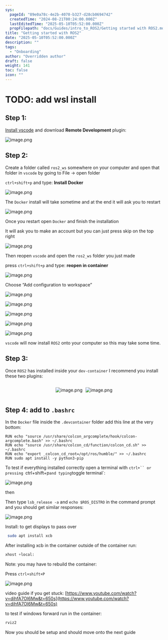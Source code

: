 ```yaml
---
sys:
  pageId: "89e0a78c-4e2b-4070-b327-d28cb0694742"
  createdTime: "2024-08-21T00:24:00.000Z"
  lastEditedTime: "2025-05-10T05:52:00.000Z"
  propFilepath: "docs/Guides/intro_to_ROS2/Getting started with ROS2.md"
title: "Getting started with ROS2"
date: "2025-05-10T05:52:00.000Z"
description: ""
tags:
  - "Onboarding"
author: "Overridden author"
draft: false
weight: 141
toc: false
icon: ""
---
```


# TODO: add wsl install

## Step 1:

[Install vscode](https://code.visualstudio.com/download) and download **Remote Development** plugin:

![image.png](https://prod-files-secure.s3.us-west-2.amazonaws.com/d518164a-d88e-44d1-a4ee-3adb3bd8bce0/efb52993-1881-4a40-b95e-6f020334f022/image.png?X-Amz-Algorithm=AWS4-HMAC-SHA256&X-Amz-Content-Sha256=UNSIGNED-PAYLOAD&X-Amz-Credential=ASIAZI2LB466RIBDIJGX%2F20250608%2Fus-west-2%2Fs3%2Faws4_request&X-Amz-Date=20250608T220739Z&X-Amz-Expires=3600&X-Amz-Security-Token=IQoJb3JpZ2luX2VjEL3%2F%2F%2F%2F%2F%2F%2F%2F%2F%2FwEaCXVzLXdlc3QtMiJHMEUCIEuxJvEzbB%2BzskXDWCHifqT57coaigt4aIXmVHJfjZ%2B8AiEA7QMRdIoznmkRXU0inFSXuutfbyHwxY3fnYOCOaJEy3wqiAQIlv%2F%2F%2F%2F%2F%2F%2F%2F%2F%2FARAAGgw2Mzc0MjMxODM4MDUiDEMtlbrHpWuHhUSG%2FircA4Y2rzQ0umNSsKdxU0N1m9pQhcWSTiBmM%2F0FldpVd2zIKIp3w0sd8RN228MIcvrYlRH%2BLhkml%2FWownRSgkkKLm6eeYrsQLErHNnX3NAKRJNNVm1l0VGIQE2JBjPONkuz8ZeV%2BVuv8Z99Q2MhTgNtxHnaMKuJrRT1LGpYdKGnIWhotQNekiScVB%2Bnbl4YXt7sww%2FWrJOP%2FEegpHDwd2N2pz4xjMT2FcDKqMfpwk8gxK4XUXqMWbAmeVi8MmTgr4rn%2FRV2Qef4lP279ATDQ7x%2BSb1QLddalXHr%2BLQj5ZLkOwQ1jmDMEQ%2FiFVWnX93njKxzX%2FdPBOtSgLwuexwP%2Fzds5bHhpmLR%2BOpMsmEoWv%2BWOKEG7x6ASrn3wwxX26NgAseoR2k%2BnfarrB4Rn3CfFrT7BbJEkzXm8JDPLBOtusWws66GcJkXrlxgYDK4wCsP%2FKcxmvL2c3t47ve%2BQs89%2B84NQ9kL6MfwMZZi52AnYVsCiHLwgVlhY4R%2FJfozKtvfXuq4%2Bpsep6uGECuQPVfGoqWG1HC4r%2BAyeWkekBdWZOqThabJMPd%2BZNIqRSrEZ3%2B4moABfHKQqmNc9J5rIv%2B8wVCn5B9cRLModMJ6q2cx3BsrbfdhCKePMK23dtpddtwlMLnil8IGOqUBC1wvqz7HguOdOge7krckb18iZ0sNuAHpwD%2FC5OLKlHtp%2Bz9iOfTFBlZs7wnq6b%2BZI9hWRY4GHNan%2B2zcE0fCIltT7NTdNoPOqh5%2BKoVuNO%2ByI1lIG%2BwuOXFVJ5iEPJVaIat2EBCmUWWarTufD81OHCz1m2RAI7xiE6BPjzBasFHpwiygsr%2BLStYBei4ZeLk30X%2BWQifHKDkIaO3NYa9Pui51lp6C&X-Amz-Signature=d91f303f4ba6de17266c2ef816f65efd53e3f57e0ac64a1707ccae5d8787cb98&X-Amz-SignedHeaders=host&x-id=GetObject)

## Step 2:

Create a folder called `ros2_ws` somewhere on your computer and open that folder in `vscode` by going to File → open folder 

`ctrl+shift+p` and type: **Install Docker**

![image.png](https://prod-files-secure.s3.us-west-2.amazonaws.com/d518164a-d88e-44d1-a4ee-3adb3bd8bce0/2269dc0e-1cd5-47ff-bceb-c04ad9b2eab0/image.png?X-Amz-Algorithm=AWS4-HMAC-SHA256&X-Amz-Content-Sha256=UNSIGNED-PAYLOAD&X-Amz-Credential=ASIAZI2LB466RIBDIJGX%2F20250608%2Fus-west-2%2Fs3%2Faws4_request&X-Amz-Date=20250608T220739Z&X-Amz-Expires=3600&X-Amz-Security-Token=IQoJb3JpZ2luX2VjEL3%2F%2F%2F%2F%2F%2F%2F%2F%2F%2FwEaCXVzLXdlc3QtMiJHMEUCIEuxJvEzbB%2BzskXDWCHifqT57coaigt4aIXmVHJfjZ%2B8AiEA7QMRdIoznmkRXU0inFSXuutfbyHwxY3fnYOCOaJEy3wqiAQIlv%2F%2F%2F%2F%2F%2F%2F%2F%2F%2FARAAGgw2Mzc0MjMxODM4MDUiDEMtlbrHpWuHhUSG%2FircA4Y2rzQ0umNSsKdxU0N1m9pQhcWSTiBmM%2F0FldpVd2zIKIp3w0sd8RN228MIcvrYlRH%2BLhkml%2FWownRSgkkKLm6eeYrsQLErHNnX3NAKRJNNVm1l0VGIQE2JBjPONkuz8ZeV%2BVuv8Z99Q2MhTgNtxHnaMKuJrRT1LGpYdKGnIWhotQNekiScVB%2Bnbl4YXt7sww%2FWrJOP%2FEegpHDwd2N2pz4xjMT2FcDKqMfpwk8gxK4XUXqMWbAmeVi8MmTgr4rn%2FRV2Qef4lP279ATDQ7x%2BSb1QLddalXHr%2BLQj5ZLkOwQ1jmDMEQ%2FiFVWnX93njKxzX%2FdPBOtSgLwuexwP%2Fzds5bHhpmLR%2BOpMsmEoWv%2BWOKEG7x6ASrn3wwxX26NgAseoR2k%2BnfarrB4Rn3CfFrT7BbJEkzXm8JDPLBOtusWws66GcJkXrlxgYDK4wCsP%2FKcxmvL2c3t47ve%2BQs89%2B84NQ9kL6MfwMZZi52AnYVsCiHLwgVlhY4R%2FJfozKtvfXuq4%2Bpsep6uGECuQPVfGoqWG1HC4r%2BAyeWkekBdWZOqThabJMPd%2BZNIqRSrEZ3%2B4moABfHKQqmNc9J5rIv%2B8wVCn5B9cRLModMJ6q2cx3BsrbfdhCKePMK23dtpddtwlMLnil8IGOqUBC1wvqz7HguOdOge7krckb18iZ0sNuAHpwD%2FC5OLKlHtp%2Bz9iOfTFBlZs7wnq6b%2BZI9hWRY4GHNan%2B2zcE0fCIltT7NTdNoPOqh5%2BKoVuNO%2ByI1lIG%2BwuOXFVJ5iEPJVaIat2EBCmUWWarTufD81OHCz1m2RAI7xiE6BPjzBasFHpwiygsr%2BLStYBei4ZeLk30X%2BWQifHKDkIaO3NYa9Pui51lp6C&X-Amz-Signature=62ac9dddd8cf87f518fb930c25a83f736aa6acfa1376e18934d8508e1db7a9ee&X-Amz-SignedHeaders=host&x-id=GetObject)

The `Docker` install will take sometime and at the end it will ask you to restart

![image.png](https://prod-files-secure.s3.us-west-2.amazonaws.com/d518164a-d88e-44d1-a4ee-3adb3bd8bce0/ed233f78-be33-4b1f-b89c-9c346c0e961e/image.png?X-Amz-Algorithm=AWS4-HMAC-SHA256&X-Amz-Content-Sha256=UNSIGNED-PAYLOAD&X-Amz-Credential=ASIAZI2LB466RIBDIJGX%2F20250608%2Fus-west-2%2Fs3%2Faws4_request&X-Amz-Date=20250608T220739Z&X-Amz-Expires=3600&X-Amz-Security-Token=IQoJb3JpZ2luX2VjEL3%2F%2F%2F%2F%2F%2F%2F%2F%2F%2FwEaCXVzLXdlc3QtMiJHMEUCIEuxJvEzbB%2BzskXDWCHifqT57coaigt4aIXmVHJfjZ%2B8AiEA7QMRdIoznmkRXU0inFSXuutfbyHwxY3fnYOCOaJEy3wqiAQIlv%2F%2F%2F%2F%2F%2F%2F%2F%2F%2FARAAGgw2Mzc0MjMxODM4MDUiDEMtlbrHpWuHhUSG%2FircA4Y2rzQ0umNSsKdxU0N1m9pQhcWSTiBmM%2F0FldpVd2zIKIp3w0sd8RN228MIcvrYlRH%2BLhkml%2FWownRSgkkKLm6eeYrsQLErHNnX3NAKRJNNVm1l0VGIQE2JBjPONkuz8ZeV%2BVuv8Z99Q2MhTgNtxHnaMKuJrRT1LGpYdKGnIWhotQNekiScVB%2Bnbl4YXt7sww%2FWrJOP%2FEegpHDwd2N2pz4xjMT2FcDKqMfpwk8gxK4XUXqMWbAmeVi8MmTgr4rn%2FRV2Qef4lP279ATDQ7x%2BSb1QLddalXHr%2BLQj5ZLkOwQ1jmDMEQ%2FiFVWnX93njKxzX%2FdPBOtSgLwuexwP%2Fzds5bHhpmLR%2BOpMsmEoWv%2BWOKEG7x6ASrn3wwxX26NgAseoR2k%2BnfarrB4Rn3CfFrT7BbJEkzXm8JDPLBOtusWws66GcJkXrlxgYDK4wCsP%2FKcxmvL2c3t47ve%2BQs89%2B84NQ9kL6MfwMZZi52AnYVsCiHLwgVlhY4R%2FJfozKtvfXuq4%2Bpsep6uGECuQPVfGoqWG1HC4r%2BAyeWkekBdWZOqThabJMPd%2BZNIqRSrEZ3%2B4moABfHKQqmNc9J5rIv%2B8wVCn5B9cRLModMJ6q2cx3BsrbfdhCKePMK23dtpddtwlMLnil8IGOqUBC1wvqz7HguOdOge7krckb18iZ0sNuAHpwD%2FC5OLKlHtp%2Bz9iOfTFBlZs7wnq6b%2BZI9hWRY4GHNan%2B2zcE0fCIltT7NTdNoPOqh5%2BKoVuNO%2ByI1lIG%2BwuOXFVJ5iEPJVaIat2EBCmUWWarTufD81OHCz1m2RAI7xiE6BPjzBasFHpwiygsr%2BLStYBei4ZeLk30X%2BWQifHKDkIaO3NYa9Pui51lp6C&X-Amz-Signature=919dda3c8583aa732ebee07e825e26712a5f0b2ac0231c78e28aa5fb8b48439b&X-Amz-SignedHeaders=host&x-id=GetObject)

Once you restart open `Docker` and finish the installation

It will ask you to make an account but you can just press skip on the top right

![image.png](https://prod-files-secure.s3.us-west-2.amazonaws.com/d518164a-d88e-44d1-a4ee-3adb3bd8bce0/21010ad9-1659-4fd9-9f59-9932a09b2a3d/image.png?X-Amz-Algorithm=AWS4-HMAC-SHA256&X-Amz-Content-Sha256=UNSIGNED-PAYLOAD&X-Amz-Credential=ASIAZI2LB466RIBDIJGX%2F20250608%2Fus-west-2%2Fs3%2Faws4_request&X-Amz-Date=20250608T220739Z&X-Amz-Expires=3600&X-Amz-Security-Token=IQoJb3JpZ2luX2VjEL3%2F%2F%2F%2F%2F%2F%2F%2F%2F%2FwEaCXVzLXdlc3QtMiJHMEUCIEuxJvEzbB%2BzskXDWCHifqT57coaigt4aIXmVHJfjZ%2B8AiEA7QMRdIoznmkRXU0inFSXuutfbyHwxY3fnYOCOaJEy3wqiAQIlv%2F%2F%2F%2F%2F%2F%2F%2F%2F%2FARAAGgw2Mzc0MjMxODM4MDUiDEMtlbrHpWuHhUSG%2FircA4Y2rzQ0umNSsKdxU0N1m9pQhcWSTiBmM%2F0FldpVd2zIKIp3w0sd8RN228MIcvrYlRH%2BLhkml%2FWownRSgkkKLm6eeYrsQLErHNnX3NAKRJNNVm1l0VGIQE2JBjPONkuz8ZeV%2BVuv8Z99Q2MhTgNtxHnaMKuJrRT1LGpYdKGnIWhotQNekiScVB%2Bnbl4YXt7sww%2FWrJOP%2FEegpHDwd2N2pz4xjMT2FcDKqMfpwk8gxK4XUXqMWbAmeVi8MmTgr4rn%2FRV2Qef4lP279ATDQ7x%2BSb1QLddalXHr%2BLQj5ZLkOwQ1jmDMEQ%2FiFVWnX93njKxzX%2FdPBOtSgLwuexwP%2Fzds5bHhpmLR%2BOpMsmEoWv%2BWOKEG7x6ASrn3wwxX26NgAseoR2k%2BnfarrB4Rn3CfFrT7BbJEkzXm8JDPLBOtusWws66GcJkXrlxgYDK4wCsP%2FKcxmvL2c3t47ve%2BQs89%2B84NQ9kL6MfwMZZi52AnYVsCiHLwgVlhY4R%2FJfozKtvfXuq4%2Bpsep6uGECuQPVfGoqWG1HC4r%2BAyeWkekBdWZOqThabJMPd%2BZNIqRSrEZ3%2B4moABfHKQqmNc9J5rIv%2B8wVCn5B9cRLModMJ6q2cx3BsrbfdhCKePMK23dtpddtwlMLnil8IGOqUBC1wvqz7HguOdOge7krckb18iZ0sNuAHpwD%2FC5OLKlHtp%2Bz9iOfTFBlZs7wnq6b%2BZI9hWRY4GHNan%2B2zcE0fCIltT7NTdNoPOqh5%2BKoVuNO%2ByI1lIG%2BwuOXFVJ5iEPJVaIat2EBCmUWWarTufD81OHCz1m2RAI7xiE6BPjzBasFHpwiygsr%2BLStYBei4ZeLk30X%2BWQifHKDkIaO3NYa9Pui51lp6C&X-Amz-Signature=5c13440516f2672bf2f8de305ebb4cffe35b68e299e78f98a7c0d8d5962ead34&X-Amz-SignedHeaders=host&x-id=GetObject)

Then reopen `vscode` and open the `ros2_ws` folder you just made

press `ctrl+shift+p` and type: **reopen in container**

![image.png](https://prod-files-secure.s3.us-west-2.amazonaws.com/d518164a-d88e-44d1-a4ee-3adb3bd8bce0/4e93b8c2-41ad-488c-8095-c74205196118/image.png?X-Amz-Algorithm=AWS4-HMAC-SHA256&X-Amz-Content-Sha256=UNSIGNED-PAYLOAD&X-Amz-Credential=ASIAZI2LB466RIBDIJGX%2F20250608%2Fus-west-2%2Fs3%2Faws4_request&X-Amz-Date=20250608T220739Z&X-Amz-Expires=3600&X-Amz-Security-Token=IQoJb3JpZ2luX2VjEL3%2F%2F%2F%2F%2F%2F%2F%2F%2F%2FwEaCXVzLXdlc3QtMiJHMEUCIEuxJvEzbB%2BzskXDWCHifqT57coaigt4aIXmVHJfjZ%2B8AiEA7QMRdIoznmkRXU0inFSXuutfbyHwxY3fnYOCOaJEy3wqiAQIlv%2F%2F%2F%2F%2F%2F%2F%2F%2F%2FARAAGgw2Mzc0MjMxODM4MDUiDEMtlbrHpWuHhUSG%2FircA4Y2rzQ0umNSsKdxU0N1m9pQhcWSTiBmM%2F0FldpVd2zIKIp3w0sd8RN228MIcvrYlRH%2BLhkml%2FWownRSgkkKLm6eeYrsQLErHNnX3NAKRJNNVm1l0VGIQE2JBjPONkuz8ZeV%2BVuv8Z99Q2MhTgNtxHnaMKuJrRT1LGpYdKGnIWhotQNekiScVB%2Bnbl4YXt7sww%2FWrJOP%2FEegpHDwd2N2pz4xjMT2FcDKqMfpwk8gxK4XUXqMWbAmeVi8MmTgr4rn%2FRV2Qef4lP279ATDQ7x%2BSb1QLddalXHr%2BLQj5ZLkOwQ1jmDMEQ%2FiFVWnX93njKxzX%2FdPBOtSgLwuexwP%2Fzds5bHhpmLR%2BOpMsmEoWv%2BWOKEG7x6ASrn3wwxX26NgAseoR2k%2BnfarrB4Rn3CfFrT7BbJEkzXm8JDPLBOtusWws66GcJkXrlxgYDK4wCsP%2FKcxmvL2c3t47ve%2BQs89%2B84NQ9kL6MfwMZZi52AnYVsCiHLwgVlhY4R%2FJfozKtvfXuq4%2Bpsep6uGECuQPVfGoqWG1HC4r%2BAyeWkekBdWZOqThabJMPd%2BZNIqRSrEZ3%2B4moABfHKQqmNc9J5rIv%2B8wVCn5B9cRLModMJ6q2cx3BsrbfdhCKePMK23dtpddtwlMLnil8IGOqUBC1wvqz7HguOdOge7krckb18iZ0sNuAHpwD%2FC5OLKlHtp%2Bz9iOfTFBlZs7wnq6b%2BZI9hWRY4GHNan%2B2zcE0fCIltT7NTdNoPOqh5%2BKoVuNO%2ByI1lIG%2BwuOXFVJ5iEPJVaIat2EBCmUWWarTufD81OHCz1m2RAI7xiE6BPjzBasFHpwiygsr%2BLStYBei4ZeLk30X%2BWQifHKDkIaO3NYa9Pui51lp6C&X-Amz-Signature=b9bb117f41ae81a924bc2071b4d7da6710f79e54bfe30c9d16714c6d017cd914&X-Amz-SignedHeaders=host&x-id=GetObject)

Choose “Add configuration to workspace”

![image.png](https://prod-files-secure.s3.us-west-2.amazonaws.com/d518164a-d88e-44d1-a4ee-3adb3bd8bce0/9560b282-5060-4989-ba37-97e7b2c22476/image.png?X-Amz-Algorithm=AWS4-HMAC-SHA256&X-Amz-Content-Sha256=UNSIGNED-PAYLOAD&X-Amz-Credential=ASIAZI2LB466RIBDIJGX%2F20250608%2Fus-west-2%2Fs3%2Faws4_request&X-Amz-Date=20250608T220739Z&X-Amz-Expires=3600&X-Amz-Security-Token=IQoJb3JpZ2luX2VjEL3%2F%2F%2F%2F%2F%2F%2F%2F%2F%2FwEaCXVzLXdlc3QtMiJHMEUCIEuxJvEzbB%2BzskXDWCHifqT57coaigt4aIXmVHJfjZ%2B8AiEA7QMRdIoznmkRXU0inFSXuutfbyHwxY3fnYOCOaJEy3wqiAQIlv%2F%2F%2F%2F%2F%2F%2F%2F%2F%2FARAAGgw2Mzc0MjMxODM4MDUiDEMtlbrHpWuHhUSG%2FircA4Y2rzQ0umNSsKdxU0N1m9pQhcWSTiBmM%2F0FldpVd2zIKIp3w0sd8RN228MIcvrYlRH%2BLhkml%2FWownRSgkkKLm6eeYrsQLErHNnX3NAKRJNNVm1l0VGIQE2JBjPONkuz8ZeV%2BVuv8Z99Q2MhTgNtxHnaMKuJrRT1LGpYdKGnIWhotQNekiScVB%2Bnbl4YXt7sww%2FWrJOP%2FEegpHDwd2N2pz4xjMT2FcDKqMfpwk8gxK4XUXqMWbAmeVi8MmTgr4rn%2FRV2Qef4lP279ATDQ7x%2BSb1QLddalXHr%2BLQj5ZLkOwQ1jmDMEQ%2FiFVWnX93njKxzX%2FdPBOtSgLwuexwP%2Fzds5bHhpmLR%2BOpMsmEoWv%2BWOKEG7x6ASrn3wwxX26NgAseoR2k%2BnfarrB4Rn3CfFrT7BbJEkzXm8JDPLBOtusWws66GcJkXrlxgYDK4wCsP%2FKcxmvL2c3t47ve%2BQs89%2B84NQ9kL6MfwMZZi52AnYVsCiHLwgVlhY4R%2FJfozKtvfXuq4%2Bpsep6uGECuQPVfGoqWG1HC4r%2BAyeWkekBdWZOqThabJMPd%2BZNIqRSrEZ3%2B4moABfHKQqmNc9J5rIv%2B8wVCn5B9cRLModMJ6q2cx3BsrbfdhCKePMK23dtpddtwlMLnil8IGOqUBC1wvqz7HguOdOge7krckb18iZ0sNuAHpwD%2FC5OLKlHtp%2Bz9iOfTFBlZs7wnq6b%2BZI9hWRY4GHNan%2B2zcE0fCIltT7NTdNoPOqh5%2BKoVuNO%2ByI1lIG%2BwuOXFVJ5iEPJVaIat2EBCmUWWarTufD81OHCz1m2RAI7xiE6BPjzBasFHpwiygsr%2BLStYBei4ZeLk30X%2BWQifHKDkIaO3NYa9Pui51lp6C&X-Amz-Signature=602618f9f0680a04eed92f9f1342828766aa5887101d2ced65940c570ecc763c&X-Amz-SignedHeaders=host&x-id=GetObject)

![image.png](https://prod-files-secure.s3.us-west-2.amazonaws.com/d518164a-d88e-44d1-a4ee-3adb3bd8bce0/2ee63f81-886b-48e8-a553-dc6e5eac99e4/image.png?X-Amz-Algorithm=AWS4-HMAC-SHA256&X-Amz-Content-Sha256=UNSIGNED-PAYLOAD&X-Amz-Credential=ASIAZI2LB466RIBDIJGX%2F20250608%2Fus-west-2%2Fs3%2Faws4_request&X-Amz-Date=20250608T220739Z&X-Amz-Expires=3600&X-Amz-Security-Token=IQoJb3JpZ2luX2VjEL3%2F%2F%2F%2F%2F%2F%2F%2F%2F%2FwEaCXVzLXdlc3QtMiJHMEUCIEuxJvEzbB%2BzskXDWCHifqT57coaigt4aIXmVHJfjZ%2B8AiEA7QMRdIoznmkRXU0inFSXuutfbyHwxY3fnYOCOaJEy3wqiAQIlv%2F%2F%2F%2F%2F%2F%2F%2F%2F%2FARAAGgw2Mzc0MjMxODM4MDUiDEMtlbrHpWuHhUSG%2FircA4Y2rzQ0umNSsKdxU0N1m9pQhcWSTiBmM%2F0FldpVd2zIKIp3w0sd8RN228MIcvrYlRH%2BLhkml%2FWownRSgkkKLm6eeYrsQLErHNnX3NAKRJNNVm1l0VGIQE2JBjPONkuz8ZeV%2BVuv8Z99Q2MhTgNtxHnaMKuJrRT1LGpYdKGnIWhotQNekiScVB%2Bnbl4YXt7sww%2FWrJOP%2FEegpHDwd2N2pz4xjMT2FcDKqMfpwk8gxK4XUXqMWbAmeVi8MmTgr4rn%2FRV2Qef4lP279ATDQ7x%2BSb1QLddalXHr%2BLQj5ZLkOwQ1jmDMEQ%2FiFVWnX93njKxzX%2FdPBOtSgLwuexwP%2Fzds5bHhpmLR%2BOpMsmEoWv%2BWOKEG7x6ASrn3wwxX26NgAseoR2k%2BnfarrB4Rn3CfFrT7BbJEkzXm8JDPLBOtusWws66GcJkXrlxgYDK4wCsP%2FKcxmvL2c3t47ve%2BQs89%2B84NQ9kL6MfwMZZi52AnYVsCiHLwgVlhY4R%2FJfozKtvfXuq4%2Bpsep6uGECuQPVfGoqWG1HC4r%2BAyeWkekBdWZOqThabJMPd%2BZNIqRSrEZ3%2B4moABfHKQqmNc9J5rIv%2B8wVCn5B9cRLModMJ6q2cx3BsrbfdhCKePMK23dtpddtwlMLnil8IGOqUBC1wvqz7HguOdOge7krckb18iZ0sNuAHpwD%2FC5OLKlHtp%2Bz9iOfTFBlZs7wnq6b%2BZI9hWRY4GHNan%2B2zcE0fCIltT7NTdNoPOqh5%2BKoVuNO%2ByI1lIG%2BwuOXFVJ5iEPJVaIat2EBCmUWWarTufD81OHCz1m2RAI7xiE6BPjzBasFHpwiygsr%2BLStYBei4ZeLk30X%2BWQifHKDkIaO3NYa9Pui51lp6C&X-Amz-Signature=039d31cb9db2d9d9b274faa80fbfe4b1e05a3573ee613cf28ea0144b034c734a&X-Amz-SignedHeaders=host&x-id=GetObject)

![image.png](https://prod-files-secure.s3.us-west-2.amazonaws.com/d518164a-d88e-44d1-a4ee-3adb3bd8bce0/ae1580b2-b048-407e-aed9-b584224a7a04/image.png?X-Amz-Algorithm=AWS4-HMAC-SHA256&X-Amz-Content-Sha256=UNSIGNED-PAYLOAD&X-Amz-Credential=ASIAZI2LB466RIBDIJGX%2F20250608%2Fus-west-2%2Fs3%2Faws4_request&X-Amz-Date=20250608T220739Z&X-Amz-Expires=3600&X-Amz-Security-Token=IQoJb3JpZ2luX2VjEL3%2F%2F%2F%2F%2F%2F%2F%2F%2F%2FwEaCXVzLXdlc3QtMiJHMEUCIEuxJvEzbB%2BzskXDWCHifqT57coaigt4aIXmVHJfjZ%2B8AiEA7QMRdIoznmkRXU0inFSXuutfbyHwxY3fnYOCOaJEy3wqiAQIlv%2F%2F%2F%2F%2F%2F%2F%2F%2F%2FARAAGgw2Mzc0MjMxODM4MDUiDEMtlbrHpWuHhUSG%2FircA4Y2rzQ0umNSsKdxU0N1m9pQhcWSTiBmM%2F0FldpVd2zIKIp3w0sd8RN228MIcvrYlRH%2BLhkml%2FWownRSgkkKLm6eeYrsQLErHNnX3NAKRJNNVm1l0VGIQE2JBjPONkuz8ZeV%2BVuv8Z99Q2MhTgNtxHnaMKuJrRT1LGpYdKGnIWhotQNekiScVB%2Bnbl4YXt7sww%2FWrJOP%2FEegpHDwd2N2pz4xjMT2FcDKqMfpwk8gxK4XUXqMWbAmeVi8MmTgr4rn%2FRV2Qef4lP279ATDQ7x%2BSb1QLddalXHr%2BLQj5ZLkOwQ1jmDMEQ%2FiFVWnX93njKxzX%2FdPBOtSgLwuexwP%2Fzds5bHhpmLR%2BOpMsmEoWv%2BWOKEG7x6ASrn3wwxX26NgAseoR2k%2BnfarrB4Rn3CfFrT7BbJEkzXm8JDPLBOtusWws66GcJkXrlxgYDK4wCsP%2FKcxmvL2c3t47ve%2BQs89%2B84NQ9kL6MfwMZZi52AnYVsCiHLwgVlhY4R%2FJfozKtvfXuq4%2Bpsep6uGECuQPVfGoqWG1HC4r%2BAyeWkekBdWZOqThabJMPd%2BZNIqRSrEZ3%2B4moABfHKQqmNc9J5rIv%2B8wVCn5B9cRLModMJ6q2cx3BsrbfdhCKePMK23dtpddtwlMLnil8IGOqUBC1wvqz7HguOdOge7krckb18iZ0sNuAHpwD%2FC5OLKlHtp%2Bz9iOfTFBlZs7wnq6b%2BZI9hWRY4GHNan%2B2zcE0fCIltT7NTdNoPOqh5%2BKoVuNO%2ByI1lIG%2BwuOXFVJ5iEPJVaIat2EBCmUWWarTufD81OHCz1m2RAI7xiE6BPjzBasFHpwiygsr%2BLStYBei4ZeLk30X%2BWQifHKDkIaO3NYa9Pui51lp6C&X-Amz-Signature=280cade86bf024c5a5719f3a17965e2741b9c813c0179e1eba89264f0e6563a5&X-Amz-SignedHeaders=host&x-id=GetObject)

![image.png](https://prod-files-secure.s3.us-west-2.amazonaws.com/d518164a-d88e-44d1-a4ee-3adb3bd8bce0/53255b28-f75e-430f-b9e3-c0ac8577e42b/image.png?X-Amz-Algorithm=AWS4-HMAC-SHA256&X-Amz-Content-Sha256=UNSIGNED-PAYLOAD&X-Amz-Credential=ASIAZI2LB466RIBDIJGX%2F20250608%2Fus-west-2%2Fs3%2Faws4_request&X-Amz-Date=20250608T220739Z&X-Amz-Expires=3600&X-Amz-Security-Token=IQoJb3JpZ2luX2VjEL3%2F%2F%2F%2F%2F%2F%2F%2F%2F%2FwEaCXVzLXdlc3QtMiJHMEUCIEuxJvEzbB%2BzskXDWCHifqT57coaigt4aIXmVHJfjZ%2B8AiEA7QMRdIoznmkRXU0inFSXuutfbyHwxY3fnYOCOaJEy3wqiAQIlv%2F%2F%2F%2F%2F%2F%2F%2F%2F%2FARAAGgw2Mzc0MjMxODM4MDUiDEMtlbrHpWuHhUSG%2FircA4Y2rzQ0umNSsKdxU0N1m9pQhcWSTiBmM%2F0FldpVd2zIKIp3w0sd8RN228MIcvrYlRH%2BLhkml%2FWownRSgkkKLm6eeYrsQLErHNnX3NAKRJNNVm1l0VGIQE2JBjPONkuz8ZeV%2BVuv8Z99Q2MhTgNtxHnaMKuJrRT1LGpYdKGnIWhotQNekiScVB%2Bnbl4YXt7sww%2FWrJOP%2FEegpHDwd2N2pz4xjMT2FcDKqMfpwk8gxK4XUXqMWbAmeVi8MmTgr4rn%2FRV2Qef4lP279ATDQ7x%2BSb1QLddalXHr%2BLQj5ZLkOwQ1jmDMEQ%2FiFVWnX93njKxzX%2FdPBOtSgLwuexwP%2Fzds5bHhpmLR%2BOpMsmEoWv%2BWOKEG7x6ASrn3wwxX26NgAseoR2k%2BnfarrB4Rn3CfFrT7BbJEkzXm8JDPLBOtusWws66GcJkXrlxgYDK4wCsP%2FKcxmvL2c3t47ve%2BQs89%2B84NQ9kL6MfwMZZi52AnYVsCiHLwgVlhY4R%2FJfozKtvfXuq4%2Bpsep6uGECuQPVfGoqWG1HC4r%2BAyeWkekBdWZOqThabJMPd%2BZNIqRSrEZ3%2B4moABfHKQqmNc9J5rIv%2B8wVCn5B9cRLModMJ6q2cx3BsrbfdhCKePMK23dtpddtwlMLnil8IGOqUBC1wvqz7HguOdOge7krckb18iZ0sNuAHpwD%2FC5OLKlHtp%2Bz9iOfTFBlZs7wnq6b%2BZI9hWRY4GHNan%2B2zcE0fCIltT7NTdNoPOqh5%2BKoVuNO%2ByI1lIG%2BwuOXFVJ5iEPJVaIat2EBCmUWWarTufD81OHCz1m2RAI7xiE6BPjzBasFHpwiygsr%2BLStYBei4ZeLk30X%2BWQifHKDkIaO3NYa9Pui51lp6C&X-Amz-Signature=7107a57b40aa6420046dceb13ea3b325d358e83deb6fd9d3217af7b65a884f64&X-Amz-SignedHeaders=host&x-id=GetObject)

![image.png](https://prod-files-secure.s3.us-west-2.amazonaws.com/d518164a-d88e-44d1-a4ee-3adb3bd8bce0/7c562767-5af9-4ffb-97d1-327bcdf4ee00/image.png?X-Amz-Algorithm=AWS4-HMAC-SHA256&X-Amz-Content-Sha256=UNSIGNED-PAYLOAD&X-Amz-Credential=ASIAZI2LB466RIBDIJGX%2F20250608%2Fus-west-2%2Fs3%2Faws4_request&X-Amz-Date=20250608T220739Z&X-Amz-Expires=3600&X-Amz-Security-Token=IQoJb3JpZ2luX2VjEL3%2F%2F%2F%2F%2F%2F%2F%2F%2F%2FwEaCXVzLXdlc3QtMiJHMEUCIEuxJvEzbB%2BzskXDWCHifqT57coaigt4aIXmVHJfjZ%2B8AiEA7QMRdIoznmkRXU0inFSXuutfbyHwxY3fnYOCOaJEy3wqiAQIlv%2F%2F%2F%2F%2F%2F%2F%2F%2F%2FARAAGgw2Mzc0MjMxODM4MDUiDEMtlbrHpWuHhUSG%2FircA4Y2rzQ0umNSsKdxU0N1m9pQhcWSTiBmM%2F0FldpVd2zIKIp3w0sd8RN228MIcvrYlRH%2BLhkml%2FWownRSgkkKLm6eeYrsQLErHNnX3NAKRJNNVm1l0VGIQE2JBjPONkuz8ZeV%2BVuv8Z99Q2MhTgNtxHnaMKuJrRT1LGpYdKGnIWhotQNekiScVB%2Bnbl4YXt7sww%2FWrJOP%2FEegpHDwd2N2pz4xjMT2FcDKqMfpwk8gxK4XUXqMWbAmeVi8MmTgr4rn%2FRV2Qef4lP279ATDQ7x%2BSb1QLddalXHr%2BLQj5ZLkOwQ1jmDMEQ%2FiFVWnX93njKxzX%2FdPBOtSgLwuexwP%2Fzds5bHhpmLR%2BOpMsmEoWv%2BWOKEG7x6ASrn3wwxX26NgAseoR2k%2BnfarrB4Rn3CfFrT7BbJEkzXm8JDPLBOtusWws66GcJkXrlxgYDK4wCsP%2FKcxmvL2c3t47ve%2BQs89%2B84NQ9kL6MfwMZZi52AnYVsCiHLwgVlhY4R%2FJfozKtvfXuq4%2Bpsep6uGECuQPVfGoqWG1HC4r%2BAyeWkekBdWZOqThabJMPd%2BZNIqRSrEZ3%2B4moABfHKQqmNc9J5rIv%2B8wVCn5B9cRLModMJ6q2cx3BsrbfdhCKePMK23dtpddtwlMLnil8IGOqUBC1wvqz7HguOdOge7krckb18iZ0sNuAHpwD%2FC5OLKlHtp%2Bz9iOfTFBlZs7wnq6b%2BZI9hWRY4GHNan%2B2zcE0fCIltT7NTdNoPOqh5%2BKoVuNO%2ByI1lIG%2BwuOXFVJ5iEPJVaIat2EBCmUWWarTufD81OHCz1m2RAI7xiE6BPjzBasFHpwiygsr%2BLStYBei4ZeLk30X%2BWQifHKDkIaO3NYa9Pui51lp6C&X-Amz-Signature=b6104791286502b979c487ce35b35a11c8cd3e7c97983d61a009bc144ea814ce&X-Amz-SignedHeaders=host&x-id=GetObject)

`vscode` will now install `ROS2` onto your computer so this may take some time.

## Step 3:

Once `ROS2` has installed inside your `dev-container` I recommend you install these two plugins:

<div style="display: flex;flex-direction: row; column-gap:10px; max-width: 630px;justify-content: center;">
<div>

![image.png](https://prod-files-secure.s3.us-west-2.amazonaws.com/d518164a-d88e-44d1-a4ee-3adb3bd8bce0/3fc3d550-5a54-4ba1-ba6b-faa01cdb7369/image.png?X-Amz-Algorithm=AWS4-HMAC-SHA256&X-Amz-Content-Sha256=UNSIGNED-PAYLOAD&X-Amz-Credential=ASIAZI2LB466TO5GLT5Q%2F20250608%2Fus-west-2%2Fs3%2Faws4_request&X-Amz-Date=20250608T220740Z&X-Amz-Expires=3600&X-Amz-Security-Token=IQoJb3JpZ2luX2VjEL3%2F%2F%2F%2F%2F%2F%2F%2F%2F%2FwEaCXVzLXdlc3QtMiJGMEQCIEATxEtjM%2Bn54ie0gJ1XlwwrG8eHxiKinHUgipTunt7wAiBpyMKlGkZhXPtwV8HDn2BGGcIWl6pHZPBK%2F41VBVlJViqIBAiV%2F%2F%2F%2F%2F%2F%2F%2F%2F%2F8BEAAaDDYzNzQyMzE4MzgwNSIMqrdJO5ZZ6lv3rl1hKtwD6WOU0JCm4Ki%2BPs885Lll%2BY921TCQh94PCDejAORRaG7UxT3W%2Bz7Q0Ljw7t7ek6DkKvplMjOnc1fd4cKkkzmNv7PqMHaZ%2FPYc73RD%2Fl7ME%2Fn3XGStJ%2FxB5C0oKPb2tR0A%2Br5PvcHM9uf368I%2Fzz2gEGXa%2FW2bzt7OEMCY7nCtVkSWy3rfa6PQrEXgmNF%2FdYXzRO4Y55sBa1FSpskg13mkqezoNq8fF4k%2BxhQpB6gheAn%2F58AQwbffhbMYvbf4HL9KE2FKR8bIsWCiyr7o%2FMwFb%2Fpif7Z7JBNiVEnOPMfImswGLxUbZX4NrDE0eZlQ25aS7NF4vzN4yedL26nStZaXYaqHly1vRtp%2FcHlxpFQ0Hu%2F7TDQUG2lJINPJG%2B01a0VBGvO7Vue2s6M%2FM4q8XKX1Da%2Bnb4QEA6q5R0LRB%2BWfS99AAZyiJmsbDx5fR0pXtCSR%2Brznrt0LzS6sn0VyEuEAo%2Ff%2BmvYks49pM3ZW7tK5FnJuCqBBZCVC6YX6BOMt087xFkttfqN3LdkbxEr%2F4TXqQME6ZU1jDmWDFJB0NLRjunfyIgM2wa5mJ3uqjOX5slZYyNKhY9OwqF41nHeoXbUsv4crj%2FrLWH8tRf5MEacUNusKFflenYDBUH%2B%2F0oAwkuKXwgY6pgEILbkavQbohbXd1wqLtZJyEpEDSSmeAcXfIqTvkX6kH7xSSAhgj5NntkSIlshhEHDJpOKxoLE2TdemPJnGeNVTwZLPC%2FDL16XTqGZl%2FsJPrPV6jd4Xqx8pNbYUwt9n89aj%2BzFAjGL82Ojn9gjiTieaoJhysjN4JaZQ0EvRC47i8ew%2BVoyWr1YkarFaP%2BADAawlKzLZrIrFE9JEF2AsgQonsleFMxPP&X-Amz-Signature=fbeffc9a003f439272aaa0f4def9be8e54a4f584bf368681d3368950fbba4e6c&X-Amz-SignedHeaders=host&x-id=GetObject)

</div>
<div>

![image.png](https://prod-files-secure.s3.us-west-2.amazonaws.com/d518164a-d88e-44d1-a4ee-3adb3bd8bce0/d994cc66-13c2-4093-a5a3-f84cf4601a82/image.png?X-Amz-Algorithm=AWS4-HMAC-SHA256&X-Amz-Content-Sha256=UNSIGNED-PAYLOAD&X-Amz-Credential=ASIAZI2LB4664PIDKCIP%2F20250608%2Fus-west-2%2Fs3%2Faws4_request&X-Amz-Date=20250608T220741Z&X-Amz-Expires=3600&X-Amz-Security-Token=IQoJb3JpZ2luX2VjEL3%2F%2F%2F%2F%2F%2F%2F%2F%2F%2FwEaCXVzLXdlc3QtMiJIMEYCIQCmxSWMDnX9ge52EEsbs2fojEFKgSljDnXQWf6%2BqPnDlQIhAPlo6nAQYMhM%2FYvn9WPybVhBTkrWSPMoe9yN7U30nhSCKogECJX%2F%2F%2F%2F%2F%2F%2F%2F%2F%2FwEQABoMNjM3NDIzMTgzODA1IgztLi0mtjufNWDszW8q3AMa2hf5uOr0UT%2FuzVA8INZeidl908Vqiart6Cf%2BuIawPAIyUhK45GlhHq93QL%2Bdbo27cx8HSH6iMhQZrdOD1cTMjuilPFcT2kfm82Pl0%2BrGdKfty0ZEJK73aptAe52eGWjzionX1bzjqwTfNA8y5PK%2FX42wP8tXj%2FzEUXiI0YHNoRNTCCxhW84gpkRpxBRw6sZ8w5STE9ivkjJOrCtvUSgAsbPwOZ%2BCpm8DTSdQkB3I8FUdm5dBNIwTOGbQa7QDPH3ed8yYbu6QHwu9SiPff1WJsI1g9mi4MtM9OmH1TXaHjVY4u5XpWOU4OVoEXjWDPh8tnDAvcAqDjfEnWKBhG%2F4dEuNkFWqNyLH07dlD0mnpM8kqf2MZxy4Vkh1XqynWTXcb9ZUp9ib8qXHeg4dpuQZrhFirUtWWRxPBpvYSJGMHVg5jZeLMIX2FfhN5QSjsdqOIq3oBDpHAUfAsctSiH4G4ddTMRa5H4OREqj9Z90ScAJH5Hi3%2FzrlIBobl0%2FtA6aC7VAU%2FL%2BspjgN4%2FLSCxxfTC8ewlLjLfd7j4alOyjsQMfRDRdaPsgfLZug8Sgu6l4Tc65svEPqTmie1phgsCkkUhVb0yX1RkmNlPgTiSdw8Nkb6vK1Ba1XezRETmTD34ZfCBjqkAbhBxNo4TCxj7xAFMZtGQt9FqovRypKoAWkNks2PwdxfiQvbp77m%2FAzTL5V5fKwoUtQo7YPaghyZkKz2PqOYUjiRlQHyUk4ISDe0ofrAKLbl%2FblhjRj11%2F2TzsVXR6MzwqiSB9AwFDBuvwEXDnKmp06GOtpgYBLJxTXIYWx0sQ29o6loSgTT97h5bFZX0d%2FX7ySR%2Blknncmrct85vZ6JRRPmlyKW&X-Amz-Signature=1c7572f6f83878bf0beef4785bc3bf01acb61aa883ca593ff0fd70f478b95986&X-Amz-SignedHeaders=host&x-id=GetObject)

</div>
</div>

## Step 4: add to `.bashrc`

In the `Docker` file inside the `.devcontainer` folder add this line at the very bottom: 

```docker
RUN echo "source /usr/share/colcon_argcomplete/hook/colcon-argcomplete.bash" >> ~/.bashrc
RUN echo "source /usr/share/colcon_cd/function/colcon_cd.sh" >> ~/.bashrc
RUN echo "export _colcon_cd_root=/opt/ros/humble/" >> ~/.bashrc
RUN sudo apt install -y python3-pip 
```

To test if everything installed correctly open a terminal with `ctrl+`` or pressing `ctrl+shift+p` and typing `toggle terminal`:

![image.png](https://prod-files-secure.s3.us-west-2.amazonaws.com/d518164a-d88e-44d1-a4ee-3adb3bd8bce0/6a4943d8-b04e-4c02-9a58-775f3384d1a5/image.png?X-Amz-Algorithm=AWS4-HMAC-SHA256&X-Amz-Content-Sha256=UNSIGNED-PAYLOAD&X-Amz-Credential=ASIAZI2LB466RIBDIJGX%2F20250608%2Fus-west-2%2Fs3%2Faws4_request&X-Amz-Date=20250608T220739Z&X-Amz-Expires=3600&X-Amz-Security-Token=IQoJb3JpZ2luX2VjEL3%2F%2F%2F%2F%2F%2F%2F%2F%2F%2FwEaCXVzLXdlc3QtMiJHMEUCIEuxJvEzbB%2BzskXDWCHifqT57coaigt4aIXmVHJfjZ%2B8AiEA7QMRdIoznmkRXU0inFSXuutfbyHwxY3fnYOCOaJEy3wqiAQIlv%2F%2F%2F%2F%2F%2F%2F%2F%2F%2FARAAGgw2Mzc0MjMxODM4MDUiDEMtlbrHpWuHhUSG%2FircA4Y2rzQ0umNSsKdxU0N1m9pQhcWSTiBmM%2F0FldpVd2zIKIp3w0sd8RN228MIcvrYlRH%2BLhkml%2FWownRSgkkKLm6eeYrsQLErHNnX3NAKRJNNVm1l0VGIQE2JBjPONkuz8ZeV%2BVuv8Z99Q2MhTgNtxHnaMKuJrRT1LGpYdKGnIWhotQNekiScVB%2Bnbl4YXt7sww%2FWrJOP%2FEegpHDwd2N2pz4xjMT2FcDKqMfpwk8gxK4XUXqMWbAmeVi8MmTgr4rn%2FRV2Qef4lP279ATDQ7x%2BSb1QLddalXHr%2BLQj5ZLkOwQ1jmDMEQ%2FiFVWnX93njKxzX%2FdPBOtSgLwuexwP%2Fzds5bHhpmLR%2BOpMsmEoWv%2BWOKEG7x6ASrn3wwxX26NgAseoR2k%2BnfarrB4Rn3CfFrT7BbJEkzXm8JDPLBOtusWws66GcJkXrlxgYDK4wCsP%2FKcxmvL2c3t47ve%2BQs89%2B84NQ9kL6MfwMZZi52AnYVsCiHLwgVlhY4R%2FJfozKtvfXuq4%2Bpsep6uGECuQPVfGoqWG1HC4r%2BAyeWkekBdWZOqThabJMPd%2BZNIqRSrEZ3%2B4moABfHKQqmNc9J5rIv%2B8wVCn5B9cRLModMJ6q2cx3BsrbfdhCKePMK23dtpddtwlMLnil8IGOqUBC1wvqz7HguOdOge7krckb18iZ0sNuAHpwD%2FC5OLKlHtp%2Bz9iOfTFBlZs7wnq6b%2BZI9hWRY4GHNan%2B2zcE0fCIltT7NTdNoPOqh5%2BKoVuNO%2ByI1lIG%2BwuOXFVJ5iEPJVaIat2EBCmUWWarTufD81OHCz1m2RAI7xiE6BPjzBasFHpwiygsr%2BLStYBei4ZeLk30X%2BWQifHKDkIaO3NYa9Pui51lp6C&X-Amz-Signature=7121d27a81319c059f221f954d632a7296c4e41c92d49c46419a56c9bf20150c&X-Amz-SignedHeaders=host&x-id=GetObject)

then 

Then type `lsb_release -a` and `echo $ROS_DISTRO` in the command prompt and you should get similar responses:

![image.png](https://prod-files-secure.s3.us-west-2.amazonaws.com/d518164a-d88e-44d1-a4ee-3adb3bd8bce0/3e635dec-a805-4e85-8b9e-d000e5b71a4e/image.png?X-Amz-Algorithm=AWS4-HMAC-SHA256&X-Amz-Content-Sha256=UNSIGNED-PAYLOAD&X-Amz-Credential=ASIAZI2LB466RIBDIJGX%2F20250608%2Fus-west-2%2Fs3%2Faws4_request&X-Amz-Date=20250608T220739Z&X-Amz-Expires=3600&X-Amz-Security-Token=IQoJb3JpZ2luX2VjEL3%2F%2F%2F%2F%2F%2F%2F%2F%2F%2FwEaCXVzLXdlc3QtMiJHMEUCIEuxJvEzbB%2BzskXDWCHifqT57coaigt4aIXmVHJfjZ%2B8AiEA7QMRdIoznmkRXU0inFSXuutfbyHwxY3fnYOCOaJEy3wqiAQIlv%2F%2F%2F%2F%2F%2F%2F%2F%2F%2FARAAGgw2Mzc0MjMxODM4MDUiDEMtlbrHpWuHhUSG%2FircA4Y2rzQ0umNSsKdxU0N1m9pQhcWSTiBmM%2F0FldpVd2zIKIp3w0sd8RN228MIcvrYlRH%2BLhkml%2FWownRSgkkKLm6eeYrsQLErHNnX3NAKRJNNVm1l0VGIQE2JBjPONkuz8ZeV%2BVuv8Z99Q2MhTgNtxHnaMKuJrRT1LGpYdKGnIWhotQNekiScVB%2Bnbl4YXt7sww%2FWrJOP%2FEegpHDwd2N2pz4xjMT2FcDKqMfpwk8gxK4XUXqMWbAmeVi8MmTgr4rn%2FRV2Qef4lP279ATDQ7x%2BSb1QLddalXHr%2BLQj5ZLkOwQ1jmDMEQ%2FiFVWnX93njKxzX%2FdPBOtSgLwuexwP%2Fzds5bHhpmLR%2BOpMsmEoWv%2BWOKEG7x6ASrn3wwxX26NgAseoR2k%2BnfarrB4Rn3CfFrT7BbJEkzXm8JDPLBOtusWws66GcJkXrlxgYDK4wCsP%2FKcxmvL2c3t47ve%2BQs89%2B84NQ9kL6MfwMZZi52AnYVsCiHLwgVlhY4R%2FJfozKtvfXuq4%2Bpsep6uGECuQPVfGoqWG1HC4r%2BAyeWkekBdWZOqThabJMPd%2BZNIqRSrEZ3%2B4moABfHKQqmNc9J5rIv%2B8wVCn5B9cRLModMJ6q2cx3BsrbfdhCKePMK23dtpddtwlMLnil8IGOqUBC1wvqz7HguOdOge7krckb18iZ0sNuAHpwD%2FC5OLKlHtp%2Bz9iOfTFBlZs7wnq6b%2BZI9hWRY4GHNan%2B2zcE0fCIltT7NTdNoPOqh5%2BKoVuNO%2ByI1lIG%2BwuOXFVJ5iEPJVaIat2EBCmUWWarTufD81OHCz1m2RAI7xiE6BPjzBasFHpwiygsr%2BLStYBei4ZeLk30X%2BWQifHKDkIaO3NYa9Pui51lp6C&X-Amz-Signature=34bb4511b6fdafbac850accedbbeb6e66dd53de551f29af79565d2c9f199c4d7&X-Amz-SignedHeaders=host&x-id=GetObject)

Install:  to get displays to pass over

```bash
 sudo apt install xcb
```

After installing xcb in the container outside of the container run:

```python
xhost +local:
```

Note: you may have to rebuild the container:

Press `ctrl+shift+P`

![image.png](https://prod-files-secure.s3.us-west-2.amazonaws.com/d518164a-d88e-44d1-a4ee-3adb3bd8bce0/6c2be660-2618-4c38-9c26-53554f7a0b7b/image.png?X-Amz-Algorithm=AWS4-HMAC-SHA256&X-Amz-Content-Sha256=UNSIGNED-PAYLOAD&X-Amz-Credential=ASIAZI2LB466RIBDIJGX%2F20250608%2Fus-west-2%2Fs3%2Faws4_request&X-Amz-Date=20250608T220739Z&X-Amz-Expires=3600&X-Amz-Security-Token=IQoJb3JpZ2luX2VjEL3%2F%2F%2F%2F%2F%2F%2F%2F%2F%2FwEaCXVzLXdlc3QtMiJHMEUCIEuxJvEzbB%2BzskXDWCHifqT57coaigt4aIXmVHJfjZ%2B8AiEA7QMRdIoznmkRXU0inFSXuutfbyHwxY3fnYOCOaJEy3wqiAQIlv%2F%2F%2F%2F%2F%2F%2F%2F%2F%2FARAAGgw2Mzc0MjMxODM4MDUiDEMtlbrHpWuHhUSG%2FircA4Y2rzQ0umNSsKdxU0N1m9pQhcWSTiBmM%2F0FldpVd2zIKIp3w0sd8RN228MIcvrYlRH%2BLhkml%2FWownRSgkkKLm6eeYrsQLErHNnX3NAKRJNNVm1l0VGIQE2JBjPONkuz8ZeV%2BVuv8Z99Q2MhTgNtxHnaMKuJrRT1LGpYdKGnIWhotQNekiScVB%2Bnbl4YXt7sww%2FWrJOP%2FEegpHDwd2N2pz4xjMT2FcDKqMfpwk8gxK4XUXqMWbAmeVi8MmTgr4rn%2FRV2Qef4lP279ATDQ7x%2BSb1QLddalXHr%2BLQj5ZLkOwQ1jmDMEQ%2FiFVWnX93njKxzX%2FdPBOtSgLwuexwP%2Fzds5bHhpmLR%2BOpMsmEoWv%2BWOKEG7x6ASrn3wwxX26NgAseoR2k%2BnfarrB4Rn3CfFrT7BbJEkzXm8JDPLBOtusWws66GcJkXrlxgYDK4wCsP%2FKcxmvL2c3t47ve%2BQs89%2B84NQ9kL6MfwMZZi52AnYVsCiHLwgVlhY4R%2FJfozKtvfXuq4%2Bpsep6uGECuQPVfGoqWG1HC4r%2BAyeWkekBdWZOqThabJMPd%2BZNIqRSrEZ3%2B4moABfHKQqmNc9J5rIv%2B8wVCn5B9cRLModMJ6q2cx3BsrbfdhCKePMK23dtpddtwlMLnil8IGOqUBC1wvqz7HguOdOge7krckb18iZ0sNuAHpwD%2FC5OLKlHtp%2Bz9iOfTFBlZs7wnq6b%2BZI9hWRY4GHNan%2B2zcE0fCIltT7NTdNoPOqh5%2BKoVuNO%2ByI1lIG%2BwuOXFVJ5iEPJVaIat2EBCmUWWarTufD81OHCz1m2RAI7xiE6BPjzBasFHpwiygsr%2BLStYBei4ZeLk30X%2BWQifHKDkIaO3NYa9Pui51lp6C&X-Amz-Signature=ca02fc2fd998be4fbd74256a29d5a43e31b777fa721f57beefa6742e48be1b52&X-Amz-SignedHeaders=host&x-id=GetObject)

video guide if you get stuck: [https://www.youtube.com/watch?v=dihfA7Ol6Mw&t=650s](https://www.youtube.com/watch?v=dihfA7Ol6Mw&t=650s)

to test if windows forward run in the container:

```bash
rviz2
```

Now you should be setup and should move onto the next guide 
